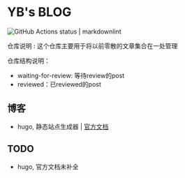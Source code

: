 # YB's BLOG

![GitHub Actions status | markdownlint](https://github.com/fight100year/yb-post/workflows/markdownlint-lint/badge.svg)

仓库说明
: 这个仓库主要用于将以前零散的文章集合在一处管理

仓库结构说明：

- waiting-for-review: 等待review的post
- reviewed：已reviewed的post

## 博客

- hugo, 静态站点生成器 | [官方文档](/reviewed/hugo-office-doc.md)

## TODO

- hugo, 官方文档未补全
